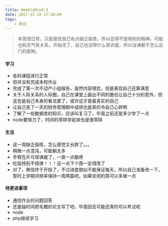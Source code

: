 ```yaml
---
title: WeeklyMind-3
date: 2017-12-10 17:30:09
tags: 
    - 周记
---
```


> 本周很日常，只是感觉自己有点缺乏锻炼，所以显得不是特别的精神，可能也和天气有关系，开始凉了，自己也没带什么厚衣服，所以没课都不怎么出门的那种。

<!-- more -->

#### 学习

- 各科课程进行正常
- 但并没有完成本校作业
- 完成了第一次不动产小组报告，虽然内容很尬，但是表现自己还算满意
- 关于人际关系的人际圈，自己在课堂上画出不同的圈也让自己十分的意外，但这也是自己本身的看法罢了，或许这才是最真实的自己
- 让自己丧了一天的财务管理期中成绩也是真的令自己心碎啊
- 了解了一些数据库的知识，应该叫复习了，毕竟之前还是多少学了一点
- node要努力了，时间的零碎学起来也是很零碎


#### 生活

- 这一周缺乏锻炼，怎么感觉又长胖了。。。
- 稍微一点混沌，可能躺太多
- 手臂在乒乓球课崴了，一直一点酸疼
- 吃饭特别不规律！！！这一点下个周一定得改了
- 对了，微信终于开始了，不过进度貌似不能保证每天，所以自己准备改一下，暂时上学期间频率保持一周两篇吧，如果空闲的周可以多做一点

#### 待更进事项

- 通信作业的问题回答
- 还是抽时间把毛概的论文写了吧，毕竟回去可能还真的可以考试呢
- node
- php继续学习


